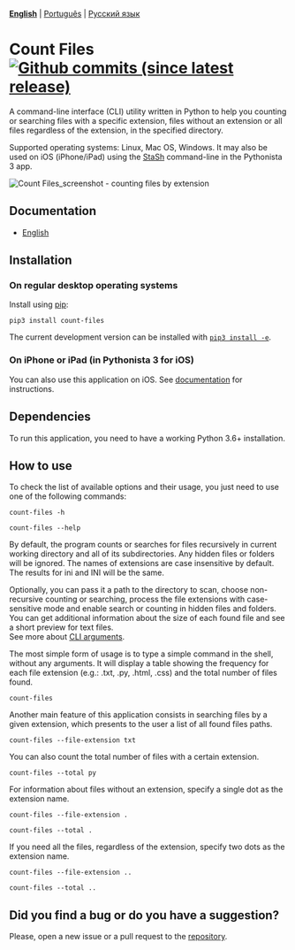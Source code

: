 **[English](https://github.com/victordomingos/Count-files/blob/master/README.md)** | [Portugu&ecirc;s](https://github.com/victordomingos/Count-files/blob/master/docs/README_PT.md) | [&#x420;&#x443;&#x441;&#x441;&#x43A;&#x438;&#x439; &#x44F;&#x437;&#x44B;&#x43A;](https://github.com/victordomingos/Count-files/blob/master/docs/README_RU.md)
  
  
# Count Files [![Github commits (since latest release)](https://img.shields.io/github/commits-since/victordomingos/Count-files/latest.svg)](https://github.com/victordomingos/Count-files)

A command-line interface (CLI) utility written in Python to help you
counting or searching files with a specific extension, files without an extension or all files regardless of the extension, in the specified directory.

Supported operating systems: Linux, Mac OS, Windows. It may also be used on 
iOS (iPhone/iPad) using the [StaSh](https://github.com/ywangd/stash) 
command-line in the Pythonista 3 app.


![Count Files_screenshot - counting files by extension](https://user-images.githubusercontent.com/18650184/42160179-29998a52-7dee-11e8-9813-b8594e50fe77.png)


## Documentation

- [English](https://countfiles.readthedocs.io/en/latest/)

## Installation

### On regular desktop operating systems

Install using [pip](https://pip.pypa.io/en/stable/quickstart/):

```
pip3 install count-files
```

The current development version can be installed with [`pip3 install -e`](https://pip.pypa.io/en/stable/reference/pip_install/#editable-installs).

### On iPhone or iPad (in Pythonista 3 for iOS)

You can also use this application on iOS. See [documentation](https://countfiles.readthedocs.io/en/latest/installation.html) for instructions. 

## Dependencies

To run this application, you need to have a working Python 3.6+ installation.

## How to use

To check the list of available options and their usage, you just need to use
one of the following commands:

```
count-files -h
```

```
count-files --help
```

By default, the program counts or searches for files recursively in current working directory and all of its subdirectories. Any hidden files or folders will be ignored.
The names of extensions are case insensitive by default. The results for ini and INI will be the same.

Optionally, you can pass it a path to the directory to scan, choose non-recursive counting or searching, process the file extensions with case-sensitive mode and enable search or counting in hidden files and folders.  
You can get additional information about the size of each found file and see a short preview for text files.  
See more about [CLI arguments](https://countfiles.readthedocs.io/en/latest/howtouse.html#cli-arguments).

The most simple form of usage is to type a simple command in the shell, without 
any arguments. It will display a table showing the frequency for 
each file extension (e.g.: .txt, .py, .html, .css) and the total number of 
files found.

```
count-files
```

Another main feature of this application consists in searching files by a 
given extension, which presents to the user a list of all found files paths.

```
count-files --file-extension txt
```

You can also count the total number of files with a certain extension.

```
count-files --total py
```

For information about files without an extension, specify a single dot as the extension name.

```
count-files --file-extension .
```

```
count-files --total .
```

If you need all the files, regardless of the extension, specify two dots as the extension name.

```
count-files --file-extension ..
```

```
count-files --total ..
```

## Did you find a bug or do you have a suggestion?

Please, open a new issue or a pull request to the [repository](https://github.com/victordomingos/Count-files).
